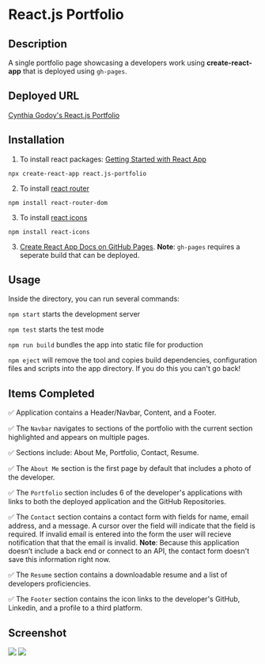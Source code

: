 # React.js Portfolio

## Description
A single portfolio page showcasing a developers work using **create-react-app** that is deployed using `gh-pages`.

## Deployed URL
[Cynthia Godoy's React.js Portfolio]()

## Installation

1. To install react packages: [Getting Started with React App](https://create-react-app.dev/docs/getting-started/)
```
npx create-react-app react.js-portfolio
```

2. To install [react router](https://www.npmjs.com/package/react-router)
```
npm install react-router-dom
```

3. To install [react icons](https://www.npmjs.com/package/react-icons)
```
npm install react-icons
```

3. [Create React App Docs on GitHub Pages](https://create-react-app.dev/docs/deployment/#github-pages). **Note**: `gh-pages` requires a seperate build that can be deployed.

## Usage
Inside the directory, you can run several commands:

`npm start` starts the development server

`npm test` starts the test mode

`npm run build` bundles the app into static file for production

`npm eject` will remove the tool and copies build dependencies, configuration files and scripts into the app directory. If you do this you can't go back!

## Items Completed

✅ Application contains a Header/Navbar, Content, and a Footer.

✅ The `Navbar` navigates to sections of the portfolio with the current section highlighted and appears on multiple pages.

✅ Sections include: About Me, Portfolio, Contact, Resume.

✅ The `About Me` section is the first page by default that includes a photo of the developer.

✅ The `Portfolio` section includes 6 of the developer's applications with links to both the deployed application and the GitHub Repositories.

✅ The `Contact` section contains a contact form with fields for name, email address, and a message. A cursor over the field will indicate that the field is required. If invalid email is entered into the form the user will recieve notification that that the email is invalid. **Note**: Because this application doesn’t include a back end or connect to an API, the contact form doesn't save this information right now.

✅ The `Resume` section contains a downloadable resume and a list of developers proficiencies.

✅ The `Footer` section contains the icon links to the developer's GitHub, Linkedin, and a profile to a third platform.

## Screenshot
![](images/Screenshot.PNG)
![](images/Screenshot2.PNG)